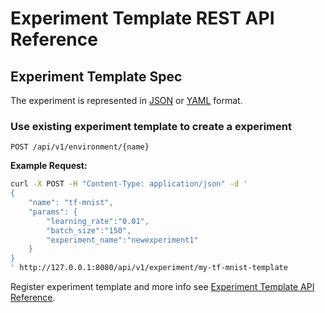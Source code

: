 <!--
Licensed to the Apache Software Foundation (ASF) under one
or more contributor license agreements.  See the NOTICE file
distributed with this work for additional information
regarding copyright ownership.  The ASF licenses this file
to you under the Apache License, Version 2.0 (the
"License"); you may not use this file except in compliance
with the License.  You may obtain a copy of the License at

  http://www.apache.org/licenses/LICENSE-2.0

Unless required by applicable law or agreed to in writing,
software distributed under the License is distributed on an
"AS IS" BASIS, WITHOUT WARRANTIES OR CONDITIONS OF ANY
KIND, either express or implied.  See the License for the
specific language governing permissions and limitations
under the License.
-->

# Experiment Template REST API Reference

## Experiment Template Spec
The experiment is represented in [JSON](https://www.json.org) or [YAML](https://yaml.org) format.


### Use existing experiment template to create a experiment
`POST /api/v1/environment/{name}`

**Example Request:**
```sh
curl -X POST -H "Content-Type: application/json" -d '
{
    "name": "tf-mnist",
    "params": {
        "learning_rate":"0.01", 
        "batch_size":"150", 
        "experiment_name":"newexperiment1"
    }
}
' http://127.0.0.1:8080/api/v1/experiment/my-tf-mnist-template
```

Register experiment template and more info see [Experiment Template API Reference](api/experiment-template.md).
